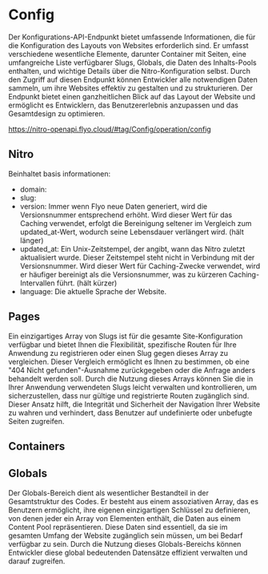 # Config

Der Konfigurations-API-Endpunkt bietet umfassende Informationen, die für die Konfiguration des Layouts von Websites erforderlich sind. Er umfasst verschiedene wesentliche Elemente, darunter Container mit Seiten, eine umfangreiche Liste verfügbarer Slugs, Globals, die Daten des Inhalts-Pools enthalten, und wichtige Details über die Nitro-Konfiguration selbst. Durch den Zugriff auf diesen Endpunkt können Entwickler alle notwendigen Daten sammeln, um ihre Websites effektiv zu gestalten und zu strukturieren. Der Endpunkt bietet einen ganzheitlichen Blick auf das Layout der Website und ermöglicht es Entwicklern, das Benutzererlebnis anzupassen und das Gesamtdesign zu optimieren.

https://nitro-openapi.flyo.cloud/#tag/Config/operation/config

## Nitro

Beinhaltet basis informationen:

+ domain:
+ slug:
+ version: Immer wenn Flyo neue Daten generiert, wird die Versionsnummer entsprechend erhöht. Wird dieser Wert für das Caching verwendet, erfolgt die Bereinigung seltener im Vergleich zum updated_at-Wert, wodurch seine Lebensdauer verlängert wird. (hält länger)
+ updated_at: Ein Unix-Zeitstempel, der angibt, wann das Nitro zuletzt aktualisiert wurde. Dieser Zeitstempel steht nicht in Verbindung mit der Versionsnummer. Wird dieser Wert für Caching-Zwecke verwendet, wird er häufiger bereinigt als die Versionsnummer, was zu kürzeren Caching-Intervallen führt. (hält kürzer)
+ language: Die aktuelle Sprache der Website.

## Pages

Ein einzigartiges Array von Slugs ist für die gesamte Site-Konfiguration verfügbar und bietet Ihnen die Flexibilität, spezifische Routen für Ihre Anwendung zu registrieren oder einen Slug gegen dieses Array zu vergleichen. Dieser Vergleich ermöglicht es Ihnen zu bestimmen, ob eine "404 Nicht gefunden"-Ausnahme zurückgegeben oder die Anfrage anders behandelt werden soll. Durch die Nutzung dieses Arrays können Sie die in Ihrer Anwendung verwendeten Slugs leicht verwalten und kontrollieren, um sicherzustellen, dass nur gültige und registrierte Routen zugänglich sind. Dieser Ansatz hilft, die Integrität und Sicherheit der Navigation Ihrer Website zu wahren und verhindert, dass Benutzer auf undefinierte oder unbefugte Seiten zugreifen.

## Containers

## Globals

Der Globals-Bereich dient als wesentlicher Bestandteil in der Gesamtstruktur des Codes. Er besteht aus einem assoziativen Array, das es Benutzern ermöglicht, ihre eigenen einzigartigen Schlüssel zu definieren, von denen jeder ein Array von Elementen enthält, die Daten aus einem Content Pool repräsentieren. Diese Daten sind essentiell, da sie im gesamten Umfang der Website zugänglich sein müssen, um bei Bedarf verfügbar zu sein. Durch die Nutzung dieses Globals-Bereichs können Entwickler diese global bedeutenden Datensätze effizient verwalten und darauf zugreifen.